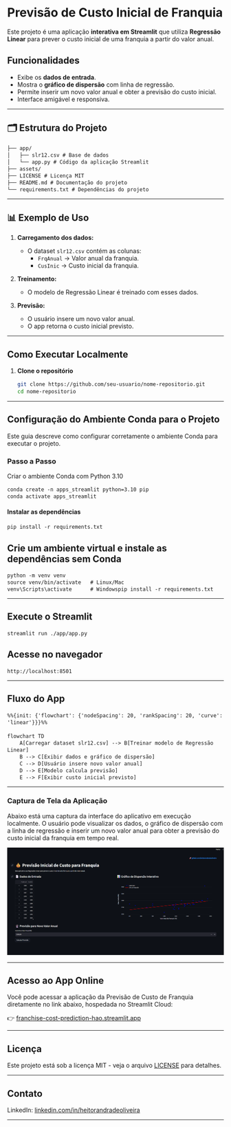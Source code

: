 # Previsão de Custo Inicial de Franquia

Este projeto é uma aplicação **interativa em Streamlit** que utiliza **Regressão Linear** para prever o custo inicial de uma franquia a partir do valor anual.

## Funcionalidades

- Exibe os **dados de entrada**.
- Mostra o **gráfico de dispersão** com linha de regressão.
- Permite inserir um novo valor anual e obter a previsão do custo inicial.
- Interface amigável e responsiva.

---

## 🗂 Estrutura do Projeto

```
├── app/
│   ├── slr12.csv # Base de dados
│   └── app.py # Código da aplicação Streamlit
├── assets/
├── LICENSE # Licença MIT
├── README.md # Documentação do projeto
└── requirements.txt # Dependências do projeto

```

---

## 📊 Exemplo de Uso

1. **Carregamento dos dados:**

   - O dataset `slr12.csv` contém as colunas:
     - `FrqAnual` → Valor anual da franquia.
     - `CusInic` → Custo inicial da franquia.

2. **Treinamento:**

   - O modelo de Regressão Linear é treinado com esses dados.

3. **Previsão:**

   - O usuário insere um novo valor anual.
   - O app retorna o custo inicial previsto.

---

## Como Executar Localmente

1. **Clone o repositório**
   ```bash
   git clone https://github.com/seu-usuario/nome-repositorio.git
   cd nome-repositorio
   ```

---

## Configuração do Ambiente Conda para o Projeto

Este guia descreve como configurar corretamente o ambiente Conda para executar o projeto.

### Passo a Passo

Criar o ambiente Conda com Python 3.10

```
conda create -n apps_streamlit python=3.10 pip
conda activate apps_streamlit
```

#### Instalar as dependências

```
pip install -r requirements.txt
```

## Crie um ambiente virtual e instale as dependências sem Conda

```
python -m venv venv
source venv/bin/activate   # Linux/Mac
venv\Scripts\activate      # Windowspip install -r requirements.txt
```

---

## Execute o Streamlit

```
streamlit run ./app/app.py
```

## Acesse no navegador

```
http://localhost:8501
```

---

## Fluxo do App

```mermaid
%%{init: {'flowchart': {'nodeSpacing': 20, 'rankSpacing': 20, 'curve': 'linear'}}}%%

flowchart TD
    A[Carregar dataset slr12.csv] --> B[Treinar modelo de Regressão Linear]
    B --> C[Exibir dados e gráfico de dispersão]
    C --> D[Usuário insere novo valor anual]
    D --> E[Modelo calcula previsão]
    E --> F[Exibir custo inicial previsto]
```

---

### Captura de Tela da Aplicação

Abaixo está uma captura da interface do aplicativo em execução localmente.
O usuário pode visualizar os dados, o gráfico de dispersão com a linha de regressão e inserir um novo valor anual para obter a previsão do custo inicial da franquia em tempo real.

<img src="./assets/print_app.png" alt="Print Aplicação" width="650" heigth="700"/>

---

## Acesso ao App Online

Você pode acessar a aplicação da Previsão de Custo de Franquia diretamente no link abaixo, hospedada no Streamlit Cloud:

👉 [franchise-cost-prediction-hao.streamlit.app](https://franchise-cost-prediction-hao.streamlit.app)

---

## Licença

Este projeto está sob a licença MIT - veja o arquivo [LICENSE](./LICENSE) para detalhes.

---

## Contato

LinkedIn: [linkedin.com/in/heitorandradeoliveira](https://linkedin.com/in/heitorandradeoliveira)

---
